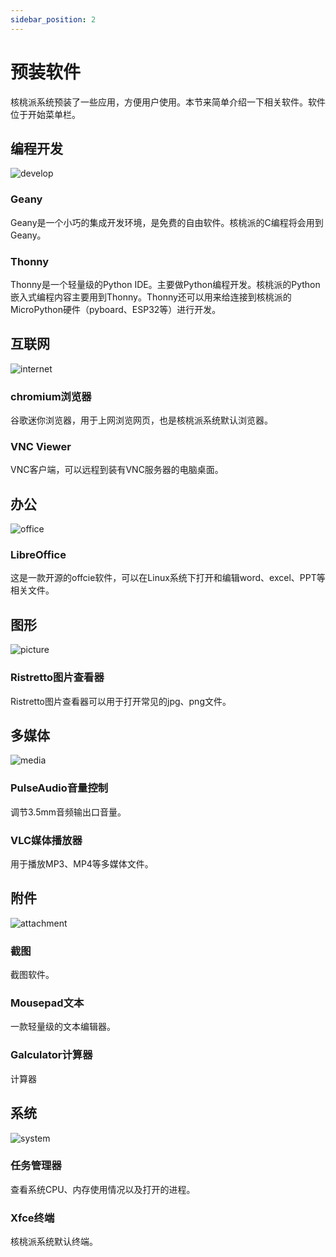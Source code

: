 ```yaml
---
sidebar_position: 2
---
```


# 预装软件

核桃派系统预装了一些应用，方便用户使用。本节来简单介绍一下相关软件。软件位于开始菜单栏。

## 编程开发

![develop](./img/software/develop.png)

### Geany
Geany是一个小巧的集成开发环境，是免费的自由软件。核桃派的C编程将会用到Geany。

### Thonny
Thonny是一个轻量级的Python IDE。主要做Python编程开发。核桃派的Python嵌入式编程内容主要用到Thonny。Thonny还可以用来给连接到核桃派的MicroPython硬件（pyboard、ESP32等）进行开发。

## 互联网

![internet](./img/software/internet.png)

### chromium浏览器
谷歌迷你浏览器，用于上网浏览网页，也是核桃派系统默认浏览器。

### VNC Viewer
VNC客户端，可以远程到装有VNC服务器的电脑桌面。

## 办公

![office](./img/software/office.png)

### LibreOffice
这是一款开源的offcie软件，可以在Linux系统下打开和编辑word、excel、PPT等相关文件。


## 图形

![picture](./img/software/picture.png)

### Ristretto图片查看器
Ristretto图片查看器可以用于打开常见的jpg、png文件。

## 多媒体

![media](./img/software/media.png)

### PulseAudio音量控制
调节3.5mm音频输出口音量。

### VLC媒体播放器
用于播放MP3、MP4等多媒体文件。


## 附件

![attachment](./img/software/attachment.png)

### 截图
截图软件。

### Mousepad文本
一款轻量级的文本编辑器。

### Galculator计算器
计算器

## 系统

![system](./img/software/system.png)

### 任务管理器
查看系统CPU、内存使用情况以及打开的进程。

### Xfce终端
核桃派系统默认终端。